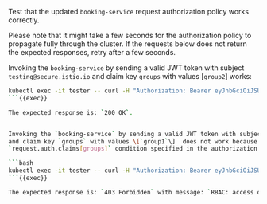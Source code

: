 Test that the updated `booking-service` request authorization policy works correctly.

Please note that it might take a few seconds for the authorization policy to propagate fully through the cluster.
If the requests below does not return the expected responses, retry after a few seconds.


Invoking the `booking-service` by sending a valid JWT token with subject `testing@secure.istio.io` 
and claim key `groups` with values \[`group2`\]  works:

```bash
kubectl exec -it tester -- curl -H "Authorization: Bearer eyJhbGciOiJSUzI1NiIsImtpZCI6InNlcnZpY2VfYXBwX2tleXMiLCJ0eXAiOiJKV1QifQ.eyJleHAiOjQ4NjUzMTg3NDIsImdyb3VwcyI6WyJncm91cDIiXSwiaXNzIjoidGVzdGluZ0BzZWN1cmUuaXN0aW8uaW8iLCJzdWIiOiJ0ZXN0aW5nQHNlY3VyZS5pc3Rpby5pbyJ9.fUQyCIbrxAHdh80q3a9Ho3mybnF253SqNIwzVZ5Hfhl33X6ANGLU5byj1HK3EpwPGH-bhXNhxFN7RXBrL8ASaw12Geg88S9pVdirAHMUv03aEX2vfUDhLrCL6DhFRd76CAnRn-K_MsIzDy3CMUflU-xFFnZ2hELoHr8KfuUW57heaKr8Kn-ng3ife3x4kJBGR31H_THLdJxMFBrwYggdNwEW3X0cL3OOkKvQyTXe8TuMHQDaUEXUCit5jeEW24NoNJ8_bR8X42z7ok9EUQUtIUcXJnP2HVMehuj6fHnMb7l5Bug8W6n66hmadAl8mvQ73ln2l_65JPtF5F4uVh245g" http://booking-service/bookings; echo;
```{{exec}}

The expected response is: `200 OK`.


Invoking the `booking-service` by sending a valid JWT token with subject `testing@secure.istio.io` 
and claim key `groups` with values \[`group1`\]  does not work because it does not match the 
`request.auth.claims[groups]` condition specified in the authorization policy:

```bash
kubectl exec -it tester -- curl -H "Authorization: Bearer eyJhbGciOiJSUzI1NiIsImtpZCI6InNlcnZpY2VfYXBwX2tleXMiLCJ0eXAiOiJKV1QifQ.eyJleHAiOjQ4NjUzMTkxMzMsImdyb3VwcyI6WyJncm91cDEiXSwiaXNzIjoidGVzdGluZ0BzZWN1cmUuaXN0aW8uaW8iLCJzdWIiOiJ0ZXN0aW5nQHNlY3VyZS5pc3Rpby5pbyJ9.KHUz-FnOp0eLWdZxerr2iDxlsicdgvMjPd57Vv7MSFeVo5OL1gNnDMbI0Xityb_-T4FsYXf5-yJsmsqpi7rjy6QL5FrJXY_ly55PJ2FKPlyg26U-nxO8VUI902hltSVHd8CyxglGhodTC1OM9Prx_tUBbZv_7fFIrFTfJdbVdccOJS7N_9PkB71EdTcFx5gne6UT3rWAk4VUgdrIU7329C1iIDNeRUP_H2V9S_mYlcbea6mir-havvnQ1MsDjCAGlGzij4yE9Zp51KB_RioxCn-DL2nbRRGbpTuTtrXA2N1bEMmK4kWWOO09zJGu41lln9GEm7nVeFS2tUrkvQi8jQ" http://booking-service/bookings; echo;
```{{exec}}

The expected response is: `403 Forbidden` with message: `RBAC: access denied`.